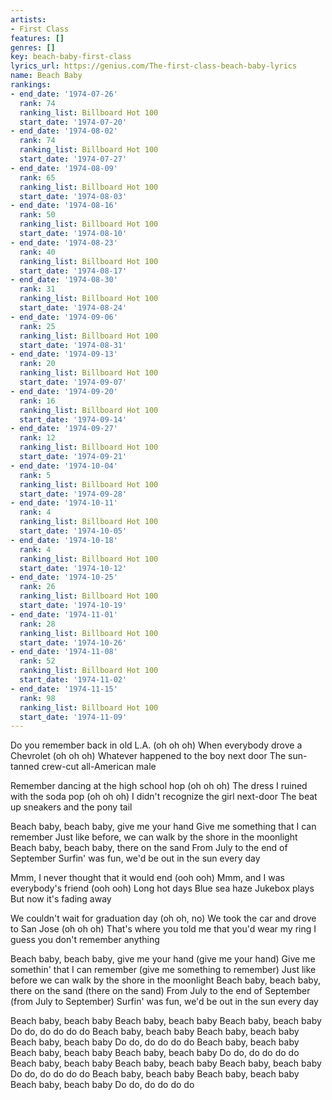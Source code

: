 ```yaml
---
artists:
- First Class
features: []
genres: []
key: beach-baby-first-class
lyrics_url: https://genius.com/The-first-class-beach-baby-lyrics
name: Beach Baby
rankings:
- end_date: '1974-07-26'
  rank: 74
  ranking_list: Billboard Hot 100
  start_date: '1974-07-20'
- end_date: '1974-08-02'
  rank: 74
  ranking_list: Billboard Hot 100
  start_date: '1974-07-27'
- end_date: '1974-08-09'
  rank: 65
  ranking_list: Billboard Hot 100
  start_date: '1974-08-03'
- end_date: '1974-08-16'
  rank: 50
  ranking_list: Billboard Hot 100
  start_date: '1974-08-10'
- end_date: '1974-08-23'
  rank: 40
  ranking_list: Billboard Hot 100
  start_date: '1974-08-17'
- end_date: '1974-08-30'
  rank: 31
  ranking_list: Billboard Hot 100
  start_date: '1974-08-24'
- end_date: '1974-09-06'
  rank: 25
  ranking_list: Billboard Hot 100
  start_date: '1974-08-31'
- end_date: '1974-09-13'
  rank: 20
  ranking_list: Billboard Hot 100
  start_date: '1974-09-07'
- end_date: '1974-09-20'
  rank: 16
  ranking_list: Billboard Hot 100
  start_date: '1974-09-14'
- end_date: '1974-09-27'
  rank: 12
  ranking_list: Billboard Hot 100
  start_date: '1974-09-21'
- end_date: '1974-10-04'
  rank: 5
  ranking_list: Billboard Hot 100
  start_date: '1974-09-28'
- end_date: '1974-10-11'
  rank: 4
  ranking_list: Billboard Hot 100
  start_date: '1974-10-05'
- end_date: '1974-10-18'
  rank: 4
  ranking_list: Billboard Hot 100
  start_date: '1974-10-12'
- end_date: '1974-10-25'
  rank: 26
  ranking_list: Billboard Hot 100
  start_date: '1974-10-19'
- end_date: '1974-11-01'
  rank: 28
  ranking_list: Billboard Hot 100
  start_date: '1974-10-26'
- end_date: '1974-11-08'
  rank: 52
  ranking_list: Billboard Hot 100
  start_date: '1974-11-02'
- end_date: '1974-11-15'
  rank: 98
  ranking_list: Billboard Hot 100
  start_date: '1974-11-09'
---
```

Do you remember back in old L.A. (oh oh oh)
When everybody drove a Chevrolet (oh oh oh)
Whatever happened to the boy next door
The sun-tanned crew-cut all-American male

Remember dancing at the high school hop (oh oh oh)
The dress I ruined with the soda pop (oh oh oh)
I didn't recognize the girl next-door
The beat up sneakers and the pony tail

Beach baby, beach baby, give me your hand
Give me something that I can remember
Just like before, we can walk by the shore in the moonlight
Beach baby, beach baby, there on the sand
From July to the end of September
Surfin' was fun, we'd be out in the sun every day

Mmm, I never thought that it would end (ooh ooh)
Mmm, and I was everybody's friend (ooh ooh)
Long hot days
Blue sea haze
Jukebox plays
But now it's fading away

We couldn't wait for graduation day (oh oh, no)
We took the car and drove to San Jose (oh oh oh)
That's where you told me that you'd wear my ring
I guess you don't remember anything

Beach baby, beach baby, give me your hand (give me your hand)
Give me somethin' that I can remember (give me something to remember)
Just like before we can walk by the shore in the moonlight
Beach baby, beach baby, there on the sand (there on the sand)
From July to the end of September (from July to September)
Surfin' was fun, we'd be out in the sun every day

Beach baby, beach baby
Beach baby, beach baby
Beach baby, beach baby
Do do, do do do do
Beach baby, beach baby
Beach baby, beach baby
Beach baby, beach baby
Do do, do do do do
Beach baby, beach baby
Beach baby, beach baby
Beach baby, beach baby
Do do, do do do do
Beach baby, beach baby
Beach baby, beach baby
Beach baby, beach baby
Do do, do do do do
Beach baby, beach baby
Beach baby, beach baby
Beach baby, beach baby
Do do, do do do do

